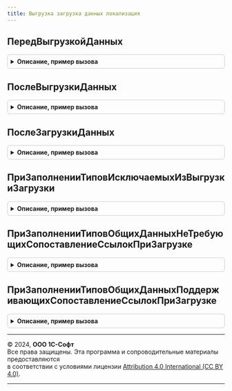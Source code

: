```yaml
---
title: Выгрузка загрузка данных локализация
---
```



## ПередВыгрузкойДанных
<details style="margin: 1em 0; padding: 0.5em; border: 1px solid #ccc; border-radius: 6px;">

<summary style="font-weight: bold; cursor: pointer;">Описание, пример вызова</summary>

```bsl

// Вызывается перед выгрузкой данных.
// ОбщийМодуль.ВыгрузкаЗагрузкаДанныхПереопределяемый.ПередВыгрузкойДанных()
//
Процедура ПередВыгрузкойДанных(Контейнер) Экспорт
```

Пример вызова
```bsl
ВыгрузкаЗагрузкаДанныхЛокализация.ПередВыгрузкойДанных(Контейнер) 
```
</details>

## ПослеВыгрузкиДанных
<details style="margin: 1em 0; padding: 0.5em; border: 1px solid #ccc; border-radius: 6px;">

<summary style="font-weight: bold; cursor: pointer;">Описание, пример вызова</summary>

```bsl

// Вызывается после выгрузки данных.
// см. ВыгрузкаЗагрузкаДанныхПереопределяемый.ПослеВыгрузкиДанных
//
Процедура ПослеВыгрузкиДанных(Контейнер) Экспорт
```

Пример вызова
```bsl
ВыгрузкаЗагрузкаДанныхЛокализация.ПослеВыгрузкиДанных(Контейнер) 
```
</details>

## ПослеЗагрузкиДанных
<details style="margin: 1em 0; padding: 0.5em; border: 1px solid #ccc; border-radius: 6px;">

<summary style="font-weight: bold; cursor: pointer;">Описание, пример вызова</summary>

```bsl

// Вызывается после загрузки данных.
// см. ВыгрузкаЗагрузкаДанныхПереопределяемый.ПослеЗагрузкиДанных
//
Процедура ПослеЗагрузкиДанных(Контейнер) Экспорт
```

Пример вызова
```bsl
ВыгрузкаЗагрузкаДанныхЛокализация.ПослеЗагрузкиДанных(Контейнер) 
```
</details>

## ПриЗаполненииТиповИсключаемыхИзВыгрузкиЗагрузки
<details style="margin: 1em 0; padding: 0.5em; border: 1px solid #ccc; border-radius: 6px;">

<summary style="font-weight: bold; cursor: pointer;">Описание, пример вызова</summary>

```bsl

// Заполняет массив типов, исключаемых из выгрузки и загрузки данных.
// см. ВыгрузкаЗагрузкаДанныхПереопределяемый.ПриЗаполненииТиповИсключаемыхИзВыгрузкиЗагрузки
//
Процедура ПриЗаполненииТиповИсключаемыхИзВыгрузкиЗагрузки(Типы) Экспорт
```

Пример вызова
```bsl
ВыгрузкаЗагрузкаДанныхЛокализация.ПриЗаполненииТиповИсключаемыхИзВыгрузкиЗагрузки(Типы) 
```
</details>

## ПриЗаполненииТиповОбщихДанныхНеТребующихСопоставлениеСсылокПриЗагрузке
<details style="margin: 1em 0; padding: 0.5em; border: 1px solid #ccc; border-radius: 6px;">

<summary style="font-weight: bold; cursor: pointer;">Описание, пример вызова</summary>

```bsl

// Заполняет массив типов неразделенных данных, для которых не требуется сопоставление ссылок
// при загрузке данных в другую информационную базу, т.к. корректное сопоставление ссылок
// гарантируется с помощью других механизмов.
// см. ВыгрузкаЗагрузкаДанныхПереопределяемый.ПриЗаполненииТиповОбщихДанныхНеТребующихСопоставлениеСсылокПриЗагрузке
//
Процедура ПриЗаполненииТиповОбщихДанныхНеТребующихСопоставлениеСсылокПриЗагрузке(Типы) Экспорт
```

Пример вызова
```bsl
ВыгрузкаЗагрузкаДанныхЛокализация.ПриЗаполненииТиповОбщихДанныхНеТребующихСопоставлениеСсылокПриЗагрузке(Типы) 
```
</details>

## ПриЗаполненииТиповОбщихДанныхПоддерживающихСопоставлениеСсылокПриЗагрузке
<details style="margin: 1em 0; padding: 0.5em; border: 1px solid #ccc; border-radius: 6px;">

<summary style="font-weight: bold; cursor: pointer;">Описание, пример вызова</summary>

```bsl

// Заполняет массив типов неразделенных данных, для которых поддерживается сопоставление ссылок
// при загрузке данных в другую информационную базу.
// см. ВыгрузкаЗагрузкаДанныхПереопределяемый.ПриЗаполненииТиповОбщихДанныхПоддерживающихСопоставлениеСсылокПриЗагрузке
//
Процедура ПриЗаполненииТиповОбщихДанныхПоддерживающихСопоставлениеСсылокПриЗагрузке(Типы) Экспорт
```

Пример вызова
```bsl
ВыгрузкаЗагрузкаДанныхЛокализация.ПриЗаполненииТиповОбщихДанныхПоддерживающихСопоставлениеСсылокПриЗагрузке(Типы) 
```
</details>

---

© 2024, **ООО 1С-Софт**  
Все права защищены. Эта программа и сопроводительные материалы предоставляются  
в соответствии с условиями лицензии [Attribution 4.0 International (CC BY 4.0)](https://creativecommons.org/licenses/by/4.0/legalcode).

---
